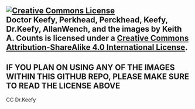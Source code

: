 <a rel="license" href="http://creativecommons.org/licenses/by-sa/4.0/"><img alt="Creative Commons License" style="border-width:0" src="https://i.creativecommons.org/l/by-sa/4.0/88x31.png" /></a><br /><span xmlns:dct="http://purl.org/dc/terms/" property="dct:title">Doctor Keefy, Perkhead, Perckhead, Keefy, Dr.Keefy, AllanWench, and the images </span> by <span xmlns:cc="http://creativecommons.org/ns#" property="cc:attributionName">Keith A. Counts</span> is licensed under a <a rel="license" href="http://creativecommons.org/licenses/by-sa/4.0/">Creative Commons Attribution-ShareAlike 4.0 International License</a>.
---
IF YOU PLAN ON USING ANY OF THE IMAGES WITHIN THIS GITHUB REPO, PLEASE MAKE SURE TO READ THE LICENSE ABOVE
---

CC Dr.Keefy
